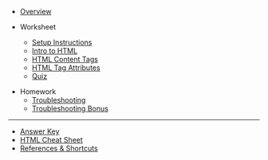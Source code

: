 - [Overview](/html/)

- Worksheet

  - [Setup Instructions](/html/setup/)
  - [Intro to HTML](/html/1-intro/)
  - [HTML Content Tags](/html/2-content-tags/)
  - [HTML Tag Attributes](/html/3-tag-attributes/)
  - [Quiz](/html/quiz.md)

<!-- - [Bonus](/html/bonus-styling.md) -->

- Homework
  - [Troubleshooting](/html/homework/troubleshooting.md)
  - [Troubleshooting Bonus](/html/homework/troubleshooting-bonus.md)

---

- [Answer Key](/html/answer-key.md)
- [HTML Cheat Sheet](/html/references/html-cheat-sheet.md)
- [References & Shortcuts](/html/references/)
